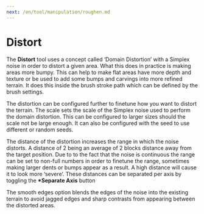 ```yaml
---
next: /en/tool/manipulation/roughen.md
---
```


# Distort

The **Distort** tool uses a concept called ‘Domain Distortion’ with a Simplex noise in order to distort a given area. What this does in practice is making areas more bumpy. This can help to make flat areas have more depth and texture or be used to add some bumps and carvings into more refined terrain. It does this inside the brush stroke path which can be defined by the brush settings.

The distortion can be configured further to finetune how you want to distort the terrain. The scale sets the scale of the Simplex noise used to perform the domain distortion. This can be configured to larger sizes should the scale not be large enough. It can also be configured with the seed to use different or random seeds.

The distance of the distortion increases the range in which the noise distorts. A distance of 2 being an average of 2 blocks distance away from the target position. Due to to the fact that the noise is continuous the range can be set to non-full numbers in order to finetune the range, sometimes making larger dents or bumps appear as a result. A high distance will cause it to look more ‘severe’. These distances can be separated per axis by toggling the **\*Separate Axis** button

The smooth edges option blends the edges of the noise into the existing terrain to avoid jagged edges and sharp contrasts from appearing between the distorted areas.
